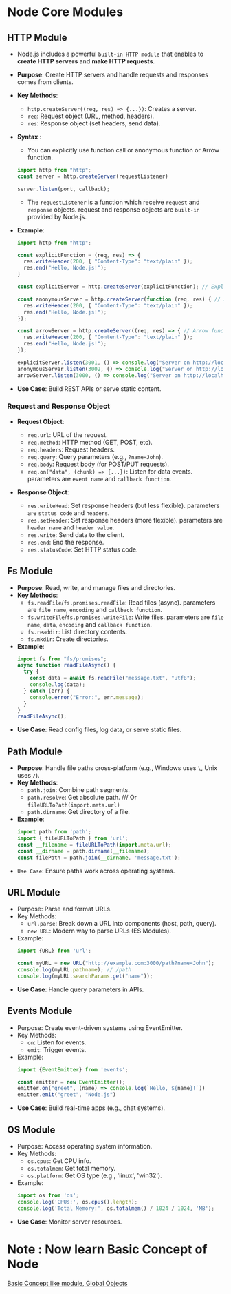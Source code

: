 # Node Core Modules

## HTTP Module

- Node.js includes a powerful `built-in HTTP module` that enables to **create HTTP servers** and **make HTTP requests**.

- **Purpose**: Create HTTP servers and handle requests and responses comes from clients.
- **Key Methods**:
  - `http.createServer((req, res) => {...})`: Creates a server.
  - `req`: Request object (URL, method, headers).
  - `res`: Response object (set headers, send data).

- **Syntax** : 
  - You can explicitly use function call or anonymous function or Arrow function.
  ```js
  import http from "http";
  const server = http.createServer(requestListener)

  server.listen(port, callback);
  ```
  - The `requestListener` is a function which receive `request` and `response` objects. request and response objects are `built-in` provided by Node.js.

- **Example**:

  ```js
  import http from "http";

  const explicitFunction = (req, res) => {
    res.writeHeader(200, { "Content-Type": "text/plain" });
    res.end("Hello, Node.js!");
  }

  const explicitServer = http.createServer(explicitFunction); // Explicit function call

  const anonymousServer = http.createServer(function (req, res) { // Anonymous function
    res.writeHeader(200, { "Content-Type": "text/plain" });
    res.end("Hello, Node.js!");
  });
  
  const arrowServer = http.createServer((req, res) => { // Arrow function
    res.writeHeader(200, { "Content-Type": "text/plain" });
    res.end("Hello, Node.js!");
  });

  explicitServer.listen(3001, () => console.log("Server on http://localhost:3001"));
  anonymousServer.listen(3002, () => console.log("Server on http://localhost:3002"));
  arrowServer.listen(3000, () => console.log("Server on http://localhost:3000")); 
  ```

- **Use Case**: Build REST APIs or serve static content.

### Request and Response Object

- **Request Object**: 
    - `req.url`: URL of the request.
    - `req.method`: HTTP method (GET, POST, etc).
    - `req.headers`: Request headers.
    - `req.query`: Query parameters (e.g., `?name=John`).
    - `req.body`: Request body (for POST/PUT requests).
    - `req.on("data", (chunk) => {...})`: Listen for data events. parameters are `event name` and `callback function`.


- **Response Object**: 
    - `res.writeHead`: Set response headers (but less flexible). parameters are `status code` and `headers`.
    - `res.setHeader`: Set response headers (more flexible). parameters are `header name` and `header value`.
    - `res.write`: Send data to the client.
    - `res.end`: End the response.
    - `res.statusCode`: Set HTTP status code.


## Fs Module

- **Purpose**: Read, write, and manage files and directories.
- **Key Methods**:
  - `fs.readFile`/`fs.promises.readFile`: Read files (async). parameters are `file name`, `encoding` and `callback function`.
  - `fs.writeFile`/`fs.promises.writeFile`: Write files. parameters are `file name`, `data`, `encoding` and `callback function`.
  - `fs.readdir`: List directory contents.
  - `fs.mkdir`: Create directories.
- **Example**:
  ```js
  import fs from "fs/promises";
  async function readFileAsync() {
    try {
      const data = await fs.readFile("message.txt", "utf8");
      console.log(data);
    } catch (err) {
      console.error("Error:", err.message);
    }
  }
  readFileAsync();
  ```
- **Use Case**: Read config files, log data, or serve static files.


## Path Module

- **Purpose**: Handle file paths cross-platform (e.g., Windows uses `\`, Unix uses `/`).
- **Key Methods**:
    - `path.join`: Combine path segments.
    - `path.resolve`: Get absolute path.    /// Or `fileURLToPath(import.meta.url)`
    - `path.dirname`: Get directory of a file.
- **Example**:
    ```js
    import path from 'path';
    import { fileURLToPath } from 'url';
    const __filename = fileURLToPath(import.meta.url);
    const __dirname = path.dirname(__filename);
    const filePath = path.join(__dirname, 'message.txt');
    ```
- `Use Case`: Ensure paths work across operating systems.

## URL Module

- Purpose: Parse and format URLs.
- Key Methods:
    - `url.parse`: Break down a URL into components (host, path, query).
    - `new URL`: Modern way to parse URLs (ES Modules).
- Example:
    ```js
    import {URL} from 'url';
    
    const myURL = new URL("http://example.com:3000/path?name=John");
    console.log(myURL.pathname); // /path
    console.log(myURL.searchParams.get("name"));
    ```
- **Use Case**: Handle query parameters in APIs.

## Events Module

- Purpose: Create event-driven systems using EventEmitter.
- Key Methods:
    - `on`: Listen for events.
    - `emit`: Trigger events.
- Example:
    ```js
    import {EventEmitter} from 'events';

    const emitter = new EventEmitter();
    emitter.on("greet", (name) => console.log(`Hello, ${name}!`))
    emitter.emit("greet", "Node.js")
    ```
- **Use Case**: Build real-time apps (e.g., chat systems).

## OS Module

- Purpose: Access operating system information.
- Key Methods:
    - `os.cpus`: Get CPU info.
    - `os.totalmem`: Get total memory.
    - `os.platform`: Get OS type (e.g., 'linux', 'win32').
- Example:
    ```js
    import os from 'os';
    console.log('CPUs:', os.cpus().length);
    console.log('Total Memory:', os.totalmem() / 1024 / 1024, 'MB');
    ```
- **Use Case**: Monitor server resources.


# Note : Now learn Basic Concept of Node

[Basic Concept like module, Global Objects](../Node%20Basics/module.md)